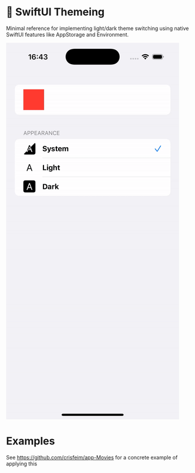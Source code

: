 # 🎨 SwiftUI Themeing

Minimal reference for implementing light/dark theme switching using native SwiftUI features like AppStorage and Environment.

![](gif.gif)

# Examples

See https://github.com/crisfeim/app-Movies for a concrete example of applying this
